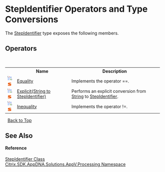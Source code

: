 # StepIdentifier Operators and Type Conversions
 

The <a href="T_Citrix_SDK_AppDNA_Solutions_AppV_Processing_StepIdentifier">StepIdentifier</a> type exposes the following members.


## Operators
&nbsp;<table><tr><th></th><th>Name</th><th>Description</th></tr><tr><td>![Public operator](media/puboperator.gif "Public operator")![Static member](media/static.gif "Static member")</td><td><a href="M_Citrix_SDK_AppDNA_Solutions_AppV_Processing_StepIdentifier_op_Equality">Equality</a></td><td>
Implements the operator ==.</td></tr><tr><td>![Public operator](media/puboperator.gif "Public operator")![Static member](media/static.gif "Static member")</td><td><a href="M_Citrix_SDK_AppDNA_Solutions_AppV_Processing_StepIdentifier_op_Explicit">Explicit(String to StepIdentifier)</a></td><td>
Performs an explicit conversion from <a href="http://msdn2.microsoft.com/en-us/library/s1wwdcbf" target="_blank">String</a> to <a href="T_Citrix_SDK_AppDNA_Solutions_AppV_Processing_StepIdentifier">StepIdentifier</a>.</td></tr><tr><td>![Public operator](media/puboperator.gif "Public operator")![Static member](media/static.gif "Static member")</td><td><a href="M_Citrix_SDK_AppDNA_Solutions_AppV_Processing_StepIdentifier_op_Inequality">Inequality</a></td><td>
Implements the operator !=.</td></tr></table>&nbsp;
<a href="#stepidentifier-operators-and-type-conversions">Back to Top</a>

## See Also


#### Reference
<a href="T_Citrix_SDK_AppDNA_Solutions_AppV_Processing_StepIdentifier">StepIdentifier Class</a><br /><a href="N_Citrix_SDK_AppDNA_Solutions_AppV_Processing">Citrix.SDK.AppDNA.Solutions.AppV.Processing Namespace</a><br />